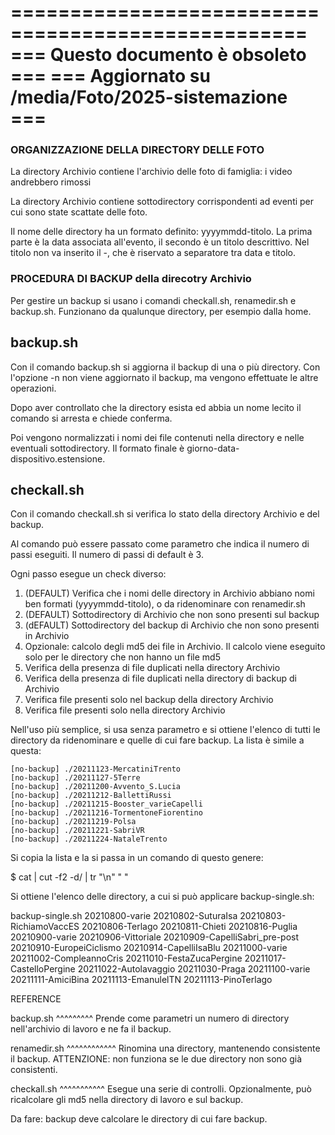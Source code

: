===================================================
=== Questo documento è obsoleto                 ===
=== Aggiornato su /media/Foto/2025-sistemazione ===
===================================================

### ORGANIZZAZIONE DELLA DIRECTORY DELLE FOTO

La directory Archivio contiene l'archivio delle foto di famiglia: i video andrebbero rimossi

La directory Archivio contiene sottodirectory corrispondenti ad eventi per cui sono state scattate delle foto.

Il nome delle directory ha un formato definito: yyyymmdd-titolo. La prima parte è la data associata all'evento, il secondo è un titolo descrittivo.
Nel titolo non va inserito il -, che è riservato a separatore tra data e titolo.

### PROCEDURA DI BACKUP della direcotry Archivio

Per gestire un backup si usano i comandi checkall.sh, renamedir.sh e backup.sh. Funzionano da qualunque directory, per esempio dalla home.

## backup.sh

Con il comando backup.sh si aggiorna il backup di una o più directory. Con l'opzione -n non viene aggiornato il backup, ma vengono effettuate le altre operazioni.

Dopo aver controllato che la directory esista ed abbia un nome lecito il comando si arresta e chiede conferma.

Poi vengono normalizzati i nomi dei file contenuti nella directory e nelle eventuali sottodirectory. Il formato finale è giorno-data-dispositivo.estensione.



## checkall.sh

Con il comando checkall.sh si verifica lo stato della directory Archivio e del backup. 

Al comando può essere passato come parametro che indica il numero di passi eseguiti. Il numero di passi di default è 3.

Ogni passo esegue un check diverso:
1. (DEFAULT) Verifica che i nomi delle directory in Archivio abbiano nomi ben formati (yyyymmdd-titolo), o da ridenominare con renamedir.sh
2. (DEFAULT) Sottodirectory di Archivio che non sono presenti sul backup
3. (dEFAULT) Sottodirectory del backup di Archivio che non sono presenti in Archivio
4. Opzionale: calcolo degli md5 dei file in Archivio. Il calcolo viene eseguito solo per le directory che non hanno un file md5 
5. Verifica della presenza di file duplicati nella directory Archivio
6. Verifica della presenza di file duplicati nella directory di backup di Archivio
7. Verifica file presenti solo nel backup della directory Archivio
8. Verifica file presenti solo nella directory Archivio

Nell'uso più semplice, si usa senza parametro e si ottiene l'elenco di tutti le directory da ridenominare e quelle di cui fare backup. La lista è simile a questa:

    [no-backup] ./20211123-MercatiniTrento
    [no-backup] ./20211127-5Terre
    [no-backup] ./20211200-Avvento_S.Lucia
    [no-backup] ./20211212-BallettiRussi
    [no-backup] ./20211215-Booster_varieCapelli
    [no-backup] ./20211216-TormentoneFiorentino
    [no-backup] ./20211219-Polsa
    [no-backup] ./20211221-SabriVR
    [no-backup] ./20211224-NataleTrento

Si copia la lista e la si passa in un comando di questo genere:

$ cat | cut -f2 -d/ | tr "\n" " "

Si ottiene l'elenco delle directory, a cui si può applicare backup-single.sh:

backup-single.sh 20210800-varie 20210802-SuturaIsa 20210803-RichiamoVaccES 20210806-Terlago 20210811-Chieti 20210816-Puglia 20210900-varie 20210906-Vittoriale 20210909-CapelliSabri_pre-post 20210910-EuropeiCiclismo 20210914-CapelliIsaBlu 20211000-varie 20211002-CompleannoCris 20211010-FestaZucaPergine 20211017-CastelloPergine 20211022-Autolavaggio 20211030-Praga 20211100-varie 20211111-AmiciBina 20211113-EmanulelTN 20211113-PinoTerlago

REFERENCE

backup.sh
^^^^^^^^^
Prende come parametri un numero di directory nell'archivio di lavoro e ne fa il backup.

renamedir.sh
^^^^^^^^^^^^
Rinomina una directory, mantenendo consistente il backup. ATTENZIONE: non funziona se le due directory non sono già consistenti.

checkall.sh
^^^^^^^^^^^
Esegue una serie di controlli. Opzionalmente, può ricalcolare gli md5 nella directory di lavoro e sul backup.

Da fare: backup deve calcolare le directory di cui fare backup.

